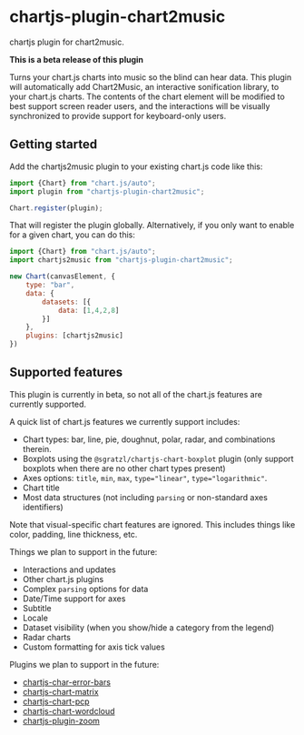 # chartjs-plugin-chart2music
chartjs plugin for chart2music.

**This is a beta release of this plugin**

Turns your chart.js charts into music so the blind can hear data. This plugin will automatically add Chart2Music, an interactive sonification library, to your chart.js charts. The contents of the chart element will be modified to best support screen reader users, and the interactions will be visually synchronized to provide support for keyboard-only users.

## Getting started

Add the chartjs2music plugin to your existing chart.js code like this:

```js
import {Chart} from "chart.js/auto";
import plugin from "chartjs-plugin-chart2music";

Chart.register(plugin);
```

That will register the plugin globally. Alternatively, if you only want to enable for a given chart, you can do this:

```js
import {Chart} from "chart.js/auto";
import chartjs2music from "chartjs-plugin-chart2music";

new Chart(canvasElement, {
    type: "bar",
    data: {
        datasets: [{
            data: [1,4,2,8]
        }]
    },
    plugins: [chartjs2music]
})

```

## Supported features

This plugin is currently in beta, so not all of the chart.js features are currently supported.

A quick list of chart.js features we currently support includes:
* Chart types: bar, line, pie, doughnut, polar, radar, and combinations therein.
* Boxplots using the `@sgratzl/chartjs-chart-boxplot` plugin (only support boxplots when there are no other chart types present)
* Axes options: `title`, `min`, `max`, `type="linear"`, `type="logarithmic"`.
* Chart title
* Most data structures (not including `parsing` or non-standard axes identifiers)

Note that visual-specific chart features are ignored. This includes things like color, padding, line thickness, etc.

Things we plan to support in the future:
* Interactions and updates
* Other chart.js plugins
* Complex `parsing` options for data
* Date/Time support for axes
* Subtitle
* Locale
* Dataset visibility (when you show/hide a category from the legend)
* Radar charts
* Custom formatting for axis tick values

Plugins we plan to support in the future:
* [chartjs-char-error-bars](https://www.npmjs.com/package/chartjs-chart-error-bars)
* [chartjs-chart-matrix](https://www.npmjs.com/package/chartjs-chart-matrix)
* [chartjs-chart-pcp](https://www.npmjs.com/package/chartjs-chart-pcp)
* [chartjs-chart-wordcloud](https://www.npmjs.com/package/chartjs-chart-wordcloud)
* [chartjs-plugin-zoom](https://www.npmjs.com/package/chartjs-plugin-zoom)
